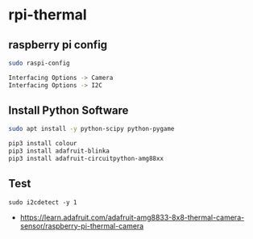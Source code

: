# rpi-thermal

## raspberry pi config

```bash
sudo raspi-config

Interfacing Options -> Camera
Interfacing Options -> I2C
```

## Install Python Software

```bash
sudo apt install -y python-scipy python-pygame

pip3 install colour
pip3 install adafruit-blinka
pip3 install adafruit-circuitpython-amg88xx
```

## Test

```
sudo i2cdetect -y 1
```

* <https://learn.adafruit.com/adafruit-amg8833-8x8-thermal-camera-sensor/raspberry-pi-thermal-camera>
